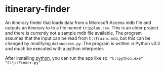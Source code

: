 # itinerary-finder
An itinerary finder that loads data from a Microsoft Access mdb file and outputs an itinerary to to a file named `tripplan.csv`.
This is an older project and there is currently not a sample mdb file available. The program assumes that the input can be read from `C:\Trains.mdb`, but this can be changed by modifying `dataAccess.py`.
The program is written in Python v3.3 and much be executed with a python interpreter.

After installing [python](https://www.python.org/downloads/), you can run the app like so:
`"C:\python.exe" "C:\itFinder.py"`
